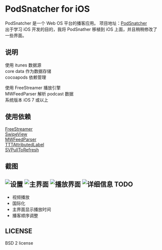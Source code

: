 PodSnatcher for iOS
==========================
PodSnatcher 是一个 Web OS 平台的播客应用。 项目地址：[PodSnatcher](https://github.com/wahvee/podsnatcher-webos)  
出于学习 iOS 开发的目的，我将 PodSnather 移植到 iOS 上面，并且稍稍修改了一些界面。

说明
---------------------------
使用 itunes 数据源  
core data 作为数据存储  
cocoapods 依赖管理  

使用 FreeStreamer 播放引擎  
MWFeedParser 解析 podcast 数据  
系统版本 iOS 7 或以上

使用依赖
---------------------------
[FreeStreamer](https://github.com/muhku/FreeStreamer)  
[SwipeView](https://github.com/nicklockwood/SwipeView)  
[MWFeedParser](https://github.com/mwaterfall/MWFeedParser)  
[TTTAttributedLabel](https://github.com/mattt/TTTAttributedLabel)  
[SVPullToRefresh](https://github.com/samvermette/SVPullToRefresh)  

截图
---------------------------
![设置](./screenshots/settings.png)
![主界面](./screenshots/mainView.png)
![播放界面](./screenshots/player.png)
![详细信息](./screenshots/info.png)
TODO
---------------------------------
- 视频播放
- 国际化
- 主界面显示播放时间
- 播客顺序调整

LICENSE
---------------------------------

BSD 2 license


